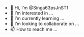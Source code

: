 - 👋 Hi, I’m @Singa63psJnST1
- 👀 I’m interested in ...
- 🌱 I’m currently learning ...
- 💞️ I’m looking to collaborate on ...
- 📫 How to reach me ...

<!---
Singa63psJnST1/Singa63psJnST1 is a ✨ special ✨ repository because its `README.md` (this file) appears on your GitHub profile.
You can click the Preview link to take a look at your changes.

oralce v$session views.

--->


